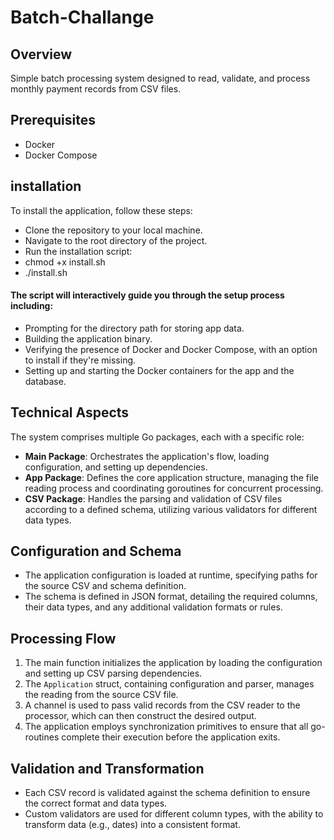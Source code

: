 # Batch-Challange

## Overview
Simple batch processing system designed to read, validate, and process monthly payment records from CSV files.

## Prerequisites

- Docker
- Docker Compose

## installation
To install the application, follow these steps:

- Clone the repository to your local machine.
- Navigate to the root directory of the project.
- Run the installation script:
- chmod +x install.sh
- ./install.sh

#### The script will interactively guide you through the setup process including:

- Prompting for the directory path for storing app data.
- Building the application binary.
- Verifying the presence of Docker and Docker Compose, with an option to install if they're missing.
- Setting up and starting the Docker containers for the app and the database.

 
## Technical Aspects



The system comprises multiple Go packages, each with a specific role:

- **Main Package**: Orchestrates the application's flow, loading configuration, and setting up dependencies.
- **App Package**: Defines the core application structure, managing the file reading process and coordinating goroutines for concurrent processing.
- **CSV Package**: Handles the parsing and validation of CSV files according to a defined schema, utilizing various validators for different data types.

## Configuration and Schema

- The application configuration is loaded at runtime, specifying paths for the source CSV and schema definition.
- The schema is defined in JSON format, detailing the required columns, their data types, and any additional validation formats or rules.

## Processing Flow

1. The main function initializes the application by loading the configuration and setting up CSV parsing dependencies.
2. The `Application` struct, containing configuration and parser, manages the reading from the source CSV file.
3. A channel is used to pass valid records from the CSV reader to the processor, which can then construct the desired output.
4. The application employs synchronization primitives to ensure that all go-routines complete their execution before the application exits.

## Validation and Transformation

- Each CSV record is validated against the schema definition to ensure the correct format and data types.
- Custom validators are used for different column types, with the ability to transform data (e.g., dates) into a consistent format.
